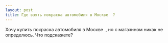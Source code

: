 ```yaml
---
layout: post 
title: Где взять покраска автомобиля в Москве ‌ ‌? 
--- 
```

Хочу купить покраска автомобиля в Москве ‌ ‌, но с магазином никак не определюсь. Что подскажете?